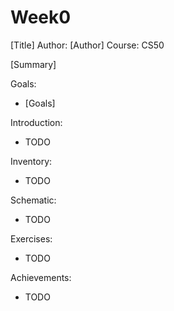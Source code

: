 Week0
=========================

[Title]
Author: [Author]
Course: CS50 

[Summary]

Goals:
- [Goals]

Introduction:
- TODO

Inventory:
- TODO

Schematic:
- TODO

Exercises:
- TODO

Achievements:
- TODO


